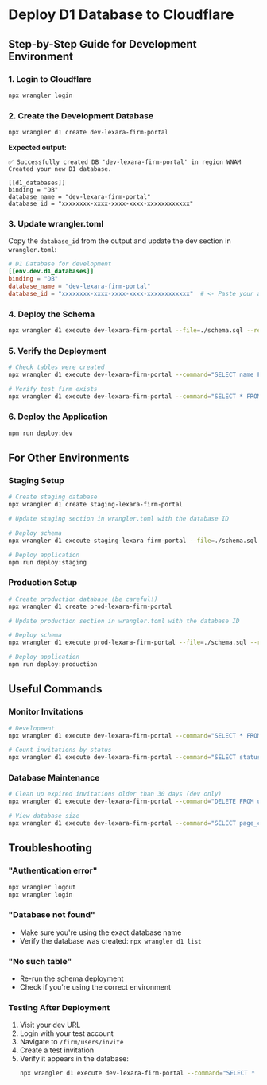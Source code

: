 # Deploy D1 Database to Cloudflare

## Step-by-Step Guide for Development Environment

### 1. Login to Cloudflare
```bash
npx wrangler login
```

### 2. Create the Development Database
```bash
npx wrangler d1 create dev-lexara-firm-portal
```

**Expected output:**
```
✅ Successfully created DB 'dev-lexara-firm-portal' in region WNAM
Created your new D1 database.

[[d1_databases]]
binding = "DB"
database_name = "dev-lexara-firm-portal"
database_id = "xxxxxxxx-xxxx-xxxx-xxxx-xxxxxxxxxxxx"
```

### 3. Update wrangler.toml

Copy the `database_id` from the output and update the dev section in `wrangler.toml`:

```toml
# D1 Database for development
[[env.dev.d1_databases]]
binding = "DB"
database_name = "dev-lexara-firm-portal"
database_id = "xxxxxxxx-xxxx-xxxx-xxxx-xxxxxxxxxxxx"  # <- Paste your actual ID here
```

### 4. Deploy the Schema
```bash
npx wrangler d1 execute dev-lexara-firm-portal --file=./schema.sql --remote
```

### 5. Verify the Deployment
```bash
# Check tables were created
npx wrangler d1 execute dev-lexara-firm-portal --command="SELECT name FROM sqlite_master WHERE type='table';" --remote

# Verify test firm exists
npx wrangler d1 execute dev-lexara-firm-portal --command="SELECT * FROM firms;" --remote
```

### 6. Deploy the Application
```bash
npm run deploy:dev
```

## For Other Environments

### Staging Setup
```bash
# Create staging database
npx wrangler d1 create staging-lexara-firm-portal

# Update staging section in wrangler.toml with the database ID

# Deploy schema
npx wrangler d1 execute staging-lexara-firm-portal --file=./schema.sql --remote

# Deploy application
npm run deploy:staging
```

### Production Setup
```bash
# Create production database (be careful!)
npx wrangler d1 create prod-lexara-firm-portal

# Update production section in wrangler.toml with the database ID

# Deploy schema
npx wrangler d1 execute prod-lexara-firm-portal --file=./schema.sql --remote

# Deploy application
npm run deploy:production
```

## Useful Commands

### Monitor Invitations
```bash
# Development
npx wrangler d1 execute dev-lexara-firm-portal --command="SELECT * FROM user_invitations ORDER BY created_at DESC;" --remote

# Count invitations by status
npx wrangler d1 execute dev-lexara-firm-portal --command="SELECT status, COUNT(*) as count FROM user_invitations GROUP BY status;" --remote
```

### Database Maintenance
```bash
# Clean up expired invitations older than 30 days (dev only)
npx wrangler d1 execute dev-lexara-firm-portal --command="DELETE FROM user_invitations WHERE status='expired' AND expires_at < datetime('now', '-30 days');" --remote

# View database size
npx wrangler d1 execute dev-lexara-firm-portal --command="SELECT page_count * page_size as size_in_bytes FROM pragma_page_count(), pragma_page_size();" --remote
```

## Troubleshooting

### "Authentication error"
```bash
npx wrangler logout
npx wrangler login
```

### "Database not found"
- Make sure you're using the exact database name
- Verify the database was created: `npx wrangler d1 list`

### "No such table"
- Re-run the schema deployment
- Check if you're using the correct environment

### Testing After Deployment
1. Visit your dev URL
2. Login with your test account
3. Navigate to `/firm/users/invite`
4. Create a test invitation
5. Verify it appears in the database:
   ```bash
   npx wrangler d1 execute dev-lexara-firm-portal --command="SELECT * FROM user_invitations;" --remote
   ```